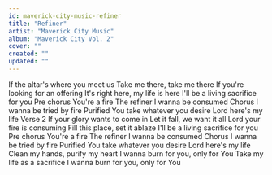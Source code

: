 ```yaml
---
id: maverick-city-music-refiner
title: "Refiner"
artist: "Maverick City Music"
album: "Maverick City Vol. 2"
cover: ""
created: ""
updated: ""
---
```


If the altar's where you meet us
Take me there, take me there
If you're looking for an offering
It's right here, my life is here
I'll be a living sacrifice for you
Pre chorus
You're a fire
The refiner
I wanna be consumed
Chorus
I wanna be tried by fire
Purified
You take whatever you desire
Lord here's my life
Verse 2
If your glory wants to come in
Let it fall, we want it all
Lord your fire is consuming
Fill this place, set it ablaze
I'll be a living sacrifice for you
Pre chorus
You're a fire
The refiner
I wanna be consumed
Chorus
I wanna be tried by fire
Purified
You take whatever you desire
Lord here's my life
Clean my hands, purify my heart
I wanna burn for you, only for You
Take my life as a sacrifice
I wanna burn for you, only for You